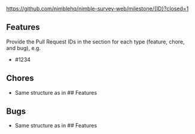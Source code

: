 https://github.com/nimblehq/nimble-survey-web/milestone/{ID}?closed=1

## Features

Provide the Pull Request IDs in the section for each type (feature, chore, and bug), e.g.

-   #1234

## Chores

-   Same structure as in ## Features

## Bugs

-   Same structure as in ## Features
